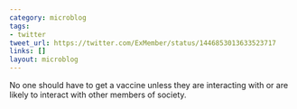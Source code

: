 ```yaml
---
category: microblog
tags:
- twitter
tweet_url: https://twitter.com/ExMember/status/1446853013633523717
links: []
layout: microblog
---
```

No one should have to get a vaccine unless they are interacting with or are likely to interact with other members of society.
